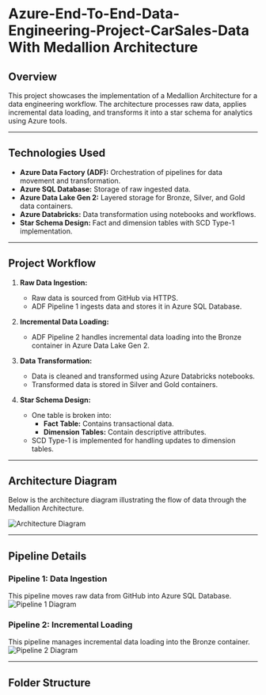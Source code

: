 # **Azure-End-To-End-Data-Engineering-Project-CarSales-Data With Medallion Architecture**


## **Overview**  
This project showcases the implementation of a Medallion Architecture for a data engineering workflow. The architecture processes raw data, applies incremental data loading, and transforms it into a star schema for analytics using Azure tools.

---

## **Technologies Used**  
- **Azure Data Factory (ADF):** Orchestration of pipelines for data movement and transformation.  
- **Azure SQL Database:** Storage of raw ingested data.  
- **Azure Data Lake Gen 2:** Layered storage for Bronze, Silver, and Gold data containers.  
- **Azure Databricks:** Data transformation using notebooks and workflows.  
- **Star Schema Design:** Fact and dimension tables with SCD Type-1 implementation.  

---

## **Project Workflow**  

1. **Raw Data Ingestion:**  
   - Raw data is sourced from GitHub via HTTPS.  
   - ADF Pipeline 1 ingests data and stores it in Azure SQL Database.  

2. **Incremental Data Loading:**  
   - ADF Pipeline 2 handles incremental data loading into the Bronze container in Azure Data Lake Gen 2.  

3. **Data Transformation:**  
   - Data is cleaned and transformed using Azure Databricks notebooks.  
   - Transformed data is stored in Silver and Gold containers.  

4. **Star Schema Design:**  
   - One table is broken into:  
     - **Fact Table:** Contains transactional data.  
     - **Dimension Tables:** Contain descriptive attributes.  
   - SCD Type-1 is implemented for handling updates to dimension tables.  

---

## **Architecture Diagram**  
Below is the architecture diagram illustrating the flow of data through the Medallion Architecture.  

![Architecture Diagram](path/to/architecture-diagram.png)  

---

## **Pipeline Details**  

### **Pipeline 1: Data Ingestion**  
This pipeline moves raw data from GitHub into Azure SQL Database.  
![Pipeline 1 Diagram](path/to/pipeline-1-diagram.png)  

### **Pipeline 2: Incremental Loading**  
This pipeline manages incremental data loading into the Bronze container.  
![Pipeline 2 Diagram](path/to/pipeline-2-diagram.png)  

---

## **Folder Structure**  

